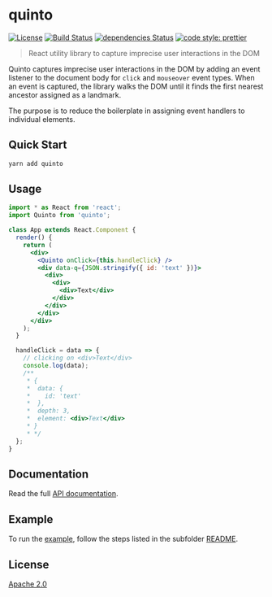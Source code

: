 # quinto

[![License](https://img.shields.io/badge/License-Apache%202.0-blue.svg)](https://opensource.org/licenses/Apache-2.0)
[![Build Status](https://travis-ci.com/IBM/quinto.svg?branch=master)](https://travis-ci.com/IBM/quinto)
[![dependencies Status](https://david-dm.org/ibm/quinto/status.svg)](https://david-dm.org/ibm/quinto)
[![code style: prettier](https://img.shields.io/badge/code_style-prettier-ff69b4.svg)](https://github.com/prettier/prettier)

> React utility library to capture imprecise user interactions in the DOM

Quinto captures imprecise user interactions in the DOM by adding an event listener to the document body for `click` and `mouseover` event types. When an event is captured, the library walks the DOM until it finds the first nearest ancestor assigned as a landmark.

The purpose is to reduce the boilerplate in assigning event handlers to individual elements.

## Quick Start

```bash
yarn add quinto
```

## Usage

```jsx
import * as React from 'react';
import Quinto from 'quinto';

class App extends React.Component {
  render() {
    return (
      <div>
        <Quinto onClick={this.handleClick} />
        <div data-q={JSON.stringify({ id: 'text' })}>
          <div>
            <div>
              <div>Text</div>
            </div>
          </div>
        </div>
      </div>
    );
  }

  handleClick = data => {
    // clicking on <div>Text</div>
    console.log(data);
    /**
     * {
     *  data: {
     *    id: 'text'
     *  },
     *  depth: 3,
     *  element: <div>Text</div>
     * }
     * */
  };
}
```

## Documentation

Read the full [API documentation](documentation/).

## Example

To run the [example](example/), follow the steps listed in the subfolder [README](example/README.md).

## License

[Apache 2.0](LICENSE)
